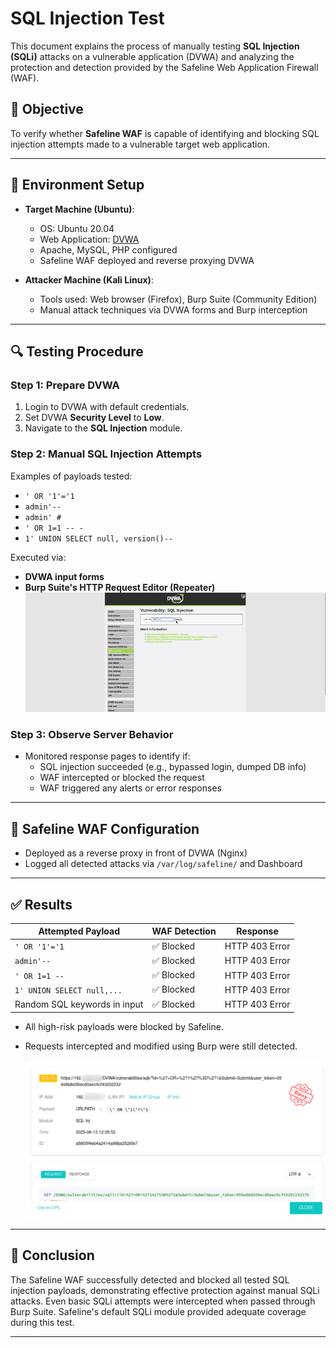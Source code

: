 # SQL Injection Test

This document explains the process of manually testing **SQL Injection (SQLi)** attacks on a vulnerable application (DVWA) and analyzing the protection and detection provided by the Safeline Web Application Firewall (WAF).

## 📌 Objective

To verify whether **Safeline WAF** is capable of identifying and blocking SQL injection attempts made to a vulnerable target web application.

---

## 🧪 Environment Setup

- **Target Machine (Ubuntu)**:
  - OS: Ubuntu 20.04
  - Web Application: [DVWA](http://www.dvwa.co.uk/)
  - Apache, MySQL, PHP configured
  - Safeline WAF deployed and reverse proxying DVWA

- **Attacker Machine (Kali Linux)**:
  - Tools used: Web browser (Firefox), Burp Suite (Community Edition)
  - Manual attack techniques via DVWA forms and Burp interception

---

## 🔍 Testing Procedure

### Step 1: Prepare DVWA

1. Login to DVWA with default credentials.
2. Set DVWA **Security Level** to **Low**.
3. Navigate to the **SQL Injection** module.

### Step 2: Manual SQL Injection Attempts

Examples of payloads tested:

- `' OR '1'='1`
- `admin'--`
- `admin' #`
- `' OR 1=1 -- -`
- `1' UNION SELECT null, version()--`

Executed via:

- **DVWA input forms**
- **Burp Suite's HTTP Request Editor (Repeater)**
  ![SQL Injection Demo](/screenshots/SQL_injection.gif)

### Step 3: Observe Server Behavior

- Monitored response pages to identify if:
  - SQL injection succeeded (e.g., bypassed login, dumped DB info)
  - WAF intercepted or blocked the request
  - WAF triggered any alerts or error responses

---

## 🧰 Safeline WAF Configuration

- Deployed as a reverse proxy in front of DVWA (Nginx)
- Logged all detected attacks via `/var/log/safeline/` and Dashboard

---

## ✅ Results

| Attempted Payload              | WAF Detection | Response      |
|-------------------------------|---------------|----------------|
| `' OR '1'='1`                  | ✅ Blocked     | HTTP 403 Error |
| `admin'--`                    | ✅ Blocked     | HTTP 403 Error |
| `' OR 1=1 --`                 | ✅ Blocked     | HTTP 403 Error |
| `1' UNION SELECT null,...`   | ✅ Blocked     | HTTP 403 Error |
| Random SQL keywords in input | ✅ Blocked     | HTTP 403 Error |

- All high-risk payloads were blocked by Safeline.
- Requests intercepted and modified using Burp were still detected.

  ![SQL Injection Detected](/screenshots/Safeline_SQL_detected.png)


---

## 📝 Conclusion

The Safeline WAF successfully detected and blocked all tested SQL injection payloads, demonstrating effective protection against manual SQLi attacks. Even basic SQLi attempts were intercepted when passed through Burp Suite. Safeline's default SQLi module provided adequate coverage during this test.

---
